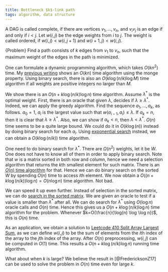 ```yaml
---
title: Bottleneck $k$-link path
tags: algorithm, data structure
---
```


A DAG is called complete, if there are vertices $v_1,\ldots,v_n$, and $v_iv_j$ is an edge if and only if $i<j$. Let $w(i,j)$ be the edge weights from $i$ to $j$. The weight is called ordered, if $w(i,j)<w(i,j+1)$ and $w(i+ 1,j)<w(i,j)$.

{Problem}
    Find a path consists of $k$ edges from $v_1$ to $v_n$, such that the maximum weight of the edges in the path is minimized. 

One can formulate a dynamic programming algorithm, which takes $O(kn^2)$ time. My [previous writing](https://chaoxuprime.com/posts/2013-08-16-more-algorithms-on-perfectly-balanced-photo-gallery.html) shows an $O(kn)$ time algorithm using the monge property. Using binary search, there is also an $O(k\log(n/k)\log M)$ time algorithm if all weights are positive integers no larger than $M$.

We show there is an $O(n+k\log(n/k)\log n)$ time algorithm. 
Assume $\lambda^*$ is the optimal weight. First, there is an oracle that given $\lambda$, decides if $\lambda\geq \lambda^*$.
Indeed, we can apply the greedy algorithm. Find the sequence $a_1,\ldots,a_k$, as follows. $a_0=1$, $a_i$ is the largest value such that $w(a_{i-1},a_i)\leq \lambda$. If $a_k=n$, then it is clear that $\lambda \geq \lambda^*$. Also, we can show if $a_k<n$, then $\lambda < \lambda^*$. $O(n)$ time seems to be a quite large bound. We could do it in $O(k\log (n))$ instead by doing binary search for each $a_i$. Using [exponential search](https://en.wikipedia.org/wiki/Exponential_search) instead, we can obtain a $O(k\log(n/k))$ time algorithm.

One need to do binary search for $\lambda^*$. There are $\Omega(n^2)$ weights, let it be $W$. One does not have to know all of them in order to apply binary search. Note that $w$ is a matrix sorted in both row and column, hence we need a selection algorithm that returns the $k$th smallest element for such matrix. There is an [$O(n)$ time algorithm](https://chaoxuprime.com/posts/2014-04-02-selection-in-a-sorted-matrix.html) for that. Hence we can do binary search on the sorted $W$ by spending $O(n)$ time to access $i$th element. We now obtain a $O((n+ k\log(n/k)) \log n) = O(n\log n)$ time algorithm. Not bad. 

We can speed it up even further. Instead of selection in the sorted matrix, we can do [search in the sorted matrix](https://chaoxuprime.com/posts/2019-01-30-search-sorted-matrixhtml). We are given an oracle to test if a value is smaller than $\lambda^*$ after all. We can do search for $\lambda^*$ using $O(\log n)$ oracle calls and $O(n)$ time. Hence this gives us a $O(n+k\log (n/k) \log n)$ time algorithm for the problem. Whenever $k=O(\frac{n}{\log(n) \log \log n})$, this is $O(n)$ time. 

As an application, we obtain a solution to [Leetcode 410 Split Array Largest Sum](https://leetcode.com/problems/split-array-largest-sum/), as we can define $w(i,j)$ to be the sum of elements from the $i$th index of the array to the $j$th index of the array. After $O(n)$ preprocessing, $w(i,j)$ can be computed in $O(1)$ time. This results a $O(n+k\log (n/k) \log n)$ running time algorithm.

What about when $k$ is large? We believe the result in [@FredericksonZ17] can be used to solve the problem in $O(n)$ time even for large $k$. 